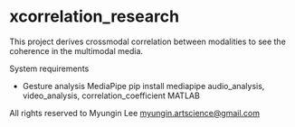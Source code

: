 # xcorrelation_research

This project derives crossmodal correlation between modalities to see the coherence in the multimodal media.

System requirements
- Gesture analysis
    MediaPipe 
        pip install mediapipe
    audio_analysis, video_analysis, correlation_coefficient
        MATLAB
    
All rights reserved to Myungin Lee
myungin.artscience@gmail.com
